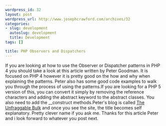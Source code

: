 ```yaml
--- 
wordpress_id: 32
layout: post
wordpress_url: http://www.josephcrawford.com/archives/32
categories: 
- slug: development
  autoslug: development
  title: Development
tags: []

title: PHP Observers and Dispatchers
---
```

If you are looking at how to use the Observer or Dispatcher patterns in PHP 4 you should take a look at this article written by Peter Goodman.  It is focused on PHP 4 however it is pretty good on the how and why when explaining the patterns.  Peter also has some good code examples to walk you through the process of using the patterns.If you are looking for a PHP 5 version of this, you can convert it simply by removing the reference characters and adding the abstract keyword to the abstract classes.  You also need to add the __construct methods.Peter's blog is called [The Unfraggable Bulk](http://www.flyingwithfire.com/ "The Unfraggable Bulk") and once you see the site, the title becomes self explanatory.  Pretty clever name if you ask me.  Thanks for this article Peter and i look forward to whatever you post next.
